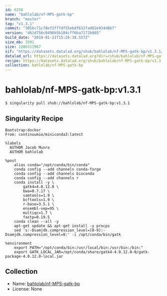 ```yaml
---
id: 6258
name: "bahlolab/nf-MPS-gatk-bp"
branch: "master"
tag: "v1.3.1"
commit: "305bc71c78ef2ff7df55ebdf612fad02e934d8b7"
version: "d61d756c0496b5b184cff6ba7172b865"
build_date: "2019-01-21T15:26:38.557Z"
size_mb: 3291
size: 1286311967
sif: "https://datasets.datalad.org/shub/bahlolab/nf-MPS-gatk-bp/v1.3.1/2019-01-21-305bc71c-d61d756c/d61d756c0496b5b184cff6ba7172b865.simg"
datalad_url: https://datasets.datalad.org?dir=/shub/bahlolab/nf-MPS-gatk-bp/v1.3.1/2019-01-21-305bc71c-d61d756c/
recipe: https://datasets.datalad.org/shub/bahlolab/nf-MPS-gatk-bp/v1.3.1/2019-01-21-305bc71c-d61d756c/Singularity
collection: bahlolab/nf-MPS-gatk-bp
---
```


# bahlolab/nf-MPS-gatk-bp:v1.3.1

```bash
$ singularity pull shub://bahlolab/nf-MPS-gatk-bp:v1.3.1
```

## Singularity Recipe

```singularity
Bootstrap:docker
From: continuumio/miniconda3:latest

%labels
  AUTHOR Jacob Munro
  AUTHOR bahlolab

%post
    alias conda="/opt/conda/bin/conda"
    conda config --add channels conda-forge
    conda config --add channels bioconda
    conda config --add channels r
    conda install -y \
        gatk4=4.0.12.0 \
        bwa=0.7.17 \
        samtools=1.9 \
        bcftools=1.9 \
        r-base=3.5.1 \
        ensembl-vep=95 \
        multiqc=1.7 \
        fastp=0.19.5
    conda clean --all -y
    apt-get update && apt-get install -y procps
    sed 's:-Dsamjdk.compression_level=[0-9]:-Dsamjdk.compression_level=8:' -i /opt/conda/bin/gatk

%environment
    export PATH="/opt/conda/bin:/usr/local/bin:/usr/bin:/bin:"
    export GATK_LOCAL_JAR=/opt/conda/share/gatk4-4.0.12.0-0/gatk-package-4.0.12.0-local.jar
```

## Collection

 - Name: [bahlolab/nf-MPS-gatk-bp](https://github.com/bahlolab/nf-MPS-gatk-bp)
 - License: None

